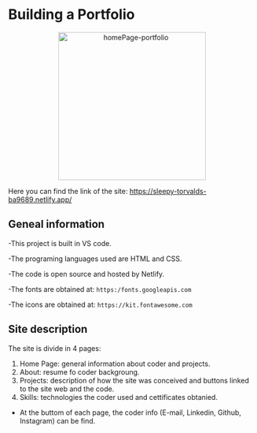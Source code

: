 # Building a Portfolio

<p align="center">
  <img src="https://s3.amazonaws.com/shecodesio-production/uploads/files/000/029/917/original/homepage-portfolio.png?1648048236"
        alt="homePage-portfolio" alt="Edit Building Page (screenshot)" height="300"
</p>
  
Here you can find the link of the site: https://sleepy-torvalds-ba9689.netlify.app/

## Geneal information
-This project is built in VS code.

-The programing languages used are HTML and CSS.

-The code is open source and hosted by Netlify.

-The fonts are obtained at: `https:/fonts.googleapis.com`

-The icons are obtained at: `https://kit.fontawesome.com`


## Site description
The site is divide in 4 pages: 
1. Home Page: general information about coder and projects.
2. About: resume fo coder backgroung.
3. Projects: description of how the site was conceived and buttons linked to the site web and the code.
4. Skills: technologies the coder used and cettificates obtanied. 

* At the buttom of each page, the coder info (E-mail, Linkedin, Github, Instagram) can be find.



